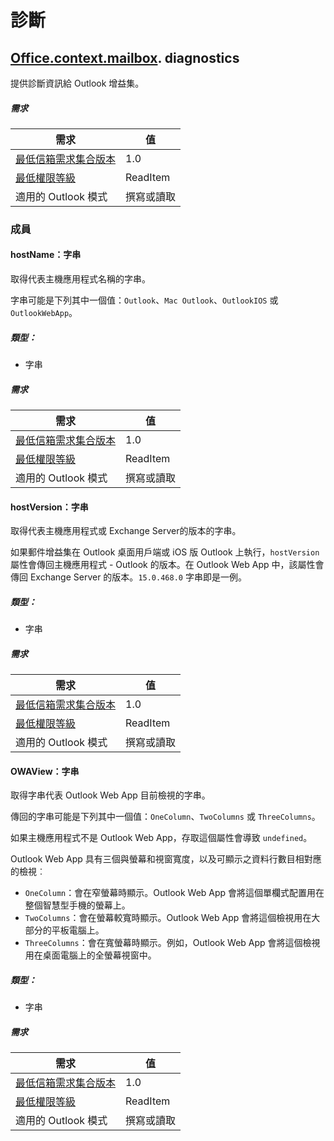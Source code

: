 

# <a name="diagnostics"></a>診斷

## [Office](Office.md)[.context](Office.context.md)[.mailbox](Office.context.mailbox.md). diagnostics

提供診斷資訊給 Outlook 增益集。

##### <a name="requirements"></a>需求

|需求| 值|
|---|---|
|[最低信箱需求集合版本](../tutorial-api-requirement-sets.md)| 1.0|
|[最低權限等級](../../../docs/outlook/understanding-outlook-add-in-permissions.md)| ReadItem|
|適用的 Outlook 模式| 撰寫或讀取|

### <a name="members"></a>成員

####  <a name="hostname-string"></a>hostName：字串

取得代表主機應用程式名稱的字串。

字串可能是下列其中一個值：`Outlook`、`Mac Outlook`、`OutlookIOS` 或 `OutlookWebApp`。

##### <a name="type"></a>類型：

*   字串

##### <a name="requirements"></a>需求

|需求| 值|
|---|---|
|[最低信箱需求集合版本](../tutorial-api-requirement-sets.md)| 1.0|
|[最低權限等級](../../../docs/outlook/understanding-outlook-add-in-permissions.md)| ReadItem|
|適用的 Outlook 模式| 撰寫或讀取|
####  <a name="hostversion-string"></a>hostVersion：字串

取得代表主機應用程式或 Exchange Server的版本的字串。

如果郵件增益集在 Outlook 桌面用戶端或 iOS 版 Outlook 上執行，`hostVersion` 屬性會傳回主機應用程式 - Outlook 的版本。在 Outlook Web App 中，該屬性會傳回 Exchange Server 的版本。`15.0.468.0` 字串即是一例。

##### <a name="type"></a>類型：

*   字串

##### <a name="requirements"></a>需求

|需求| 值|
|---|---|
|[最低信箱需求集合版本](../tutorial-api-requirement-sets.md)| 1.0|
|[最低權限等級](../../../docs/outlook/understanding-outlook-add-in-permissions.md)| ReadItem|
|適用的 Outlook 模式| 撰寫或讀取|
####  <a name="owaview-string"></a>OWAView：字串

取得字串代表 Outlook Web App 目前檢視的字串。

傳回的字串可能是下列其中一個值：`OneColumn`、`TwoColumns` 或 `ThreeColumns`。

如果主機應用程式不是 Outlook Web App，存取這個屬性會導致 `undefined`。

Outlook Web App 具有三個與螢幕和視窗寬度，以及可顯示之資料行數目相對應的檢視︰

*   `OneColumn`：會在窄螢幕時顯示。Outlook Web App 會將這個單欄式配置用在整個智慧型手機的螢幕上。
*   `TwoColumns`：會在螢幕較寬時顯示。Outlook Web App 會將這個檢視用在大部分的平板電腦上。
*   `ThreeColumns`：會在寬螢幕時顯示。例如，Outlook Web App 會將這個檢視用在桌面電腦上的全螢幕視窗中。

##### <a name="type"></a>類型：

*   字串

##### <a name="requirements"></a>需求

|需求| 值|
|---|---|
|[最低信箱需求集合版本](../tutorial-api-requirement-sets.md)| 1.0|
|[最低權限等級](../../../docs/outlook/understanding-outlook-add-in-permissions.md)| ReadItem|
|適用的 Outlook 模式| 撰寫或讀取|
